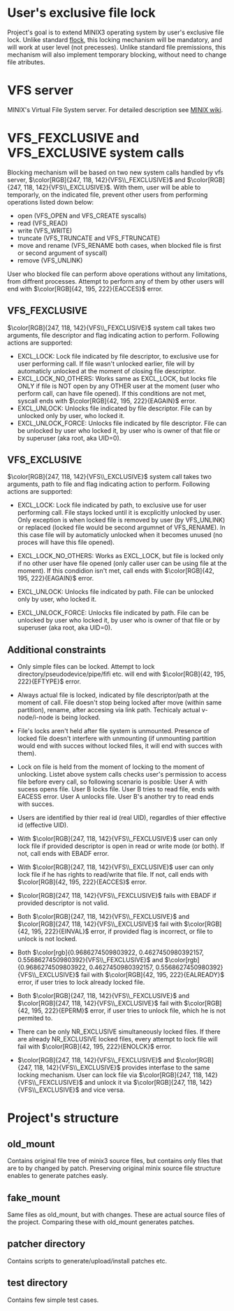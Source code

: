 # User's exclusive file lock
Project's goal is to extend MINIX3 operating system by user's exclusive file lock. Unlike standard [flock](https://linux.die.net/man/2/flock), this locking mechanism will be mandatory, and will work at user level (not precesses). Unlike standard file premissions, this mechanism will also implement temporary blocking, without need to change file atributes.


# VFS server
MINIX's Virtual File System server. For detailed description see [MINIX wiki](https://wiki.minix3.org/doku.php?id=developersguide:vfsinternals).

# VFS_FEXCLUSIVE and VFS_EXCLUSIVE system calls

Blocking mechanism will be based on two new system calls handled by vfs server, $\color[RGB]{247, 118, 142}{VFS\\_FEXCLUSIVE}$ and $\color[RGB]{247, 118, 142}{VFS\\_EXCLUSIVE}$.
With them, user will be able to temporarly, on the indicated file, prevent other users from performing operations listed down below:
+ open (VFS_OPEN and VFS_CREATE syscalls)
+ read (VFS_READ)
+ write (VFS_WRITE)
+ truncate (VFS_TRUNCATE and VFS_FTRUNCATE)
+ move and rename (VFS_RENAME both cases, when blocked file is first or second argument of syscall)
+ remove (VFS_UNLINK)

User who blocked file can perform above operations without any limitations, from diffrent processes. Attempt to perform any of them by other users will end with $\color[RGB]{42, 195, 222}{EACCES}$ error.

## VFS_FEXCLUSIVE

 $\color[RGB]{247, 118, 142}{VFS\\_FEXCLUSIVE}$ system call takes two arguments, file descriptor and flag indicating action to perform. Following actions are supported:
+ EXCL_LOCK: Lock file indicated by file descriptor, to exclusive use for user performing call. If file wasn't unlocked earlier, file will by automaticly unlocked at the moment of closing file descriptor.
+ EXCL_LOCK_NO_OTHERS: Works same as EXCL_LOCK, but locks file ONLY if file is NOT open by any OTHER user at the moment (user who perform call, can have file opened). If this conditions are not met, syscall ends with $\color[RGB]{42, 195, 222}{EAGAIN}$ error.
+ EXCL_UNLOCK: Unlocks file indicated by file descriptor. File can by unlocked only by user, who locked it.
+ EXCL_UNLOCK_FORCE: Unlocks file indicated by file descriptor. File can be unlocked by user who locked it, by user who is owner of that file or by superuser (aka root, aka UID=0).

## VFS_EXCLUSIVE

 $\color[RGB]{247, 118, 142}{VFS\\_EXCLUSIVE}$ system call takes two arguments, path to file and flag indicating action to perform. Following actions are supported:

+ EXCL_LOCK: Lock file indicated by path, to exclusive use for user performing call. File stays locked until it is excplicitly unlocked by user. Only exception is when locked file is removed by user (by VFS_UNLINK) or replaced (locked file would be second argumnet of VFS_RENAME). In this case file will by automaticly unlocked when it becomes unused (no proces will have this file opened).

+ EXCL_LOCK_NO_OTHERS: Works as EXCL_LOCK, but file is locked only if no other user have file opened (only caller user can be using file at the moment). If this condidion isn't met, call ends with $\color[RGB]{42, 195, 222}{EAGAIN}$ error.

+ EXCL_UNLOCK: Unlocks file indicated by path. File can be unlocked only by user, who locked it.

+ EXCL_UNLOCK_FORCE: Unlocks file indicated by path. File can be unlocked by user who locked it, by user who is owner of that file or by superuser (aka root, aka UID=0).

## Additional constraints

+ Only simple files can be locked. Attempt to lock directory/pseudodevice/pipe/fifi etc. will end with $\color[RGB]{42, 195, 222}{EFTYPE}$ error.

+ Always actual file is locked, indicated by file descriptor/path at the moment of call. File doesn't stop being locked after move (within same partition), rename, after accesing via link path. Techicaly actual v-node/i-node is being locked.

+ File's locks aren't held after file system is unmounted. Presence of locked file doesn't interfere with unmounting (if unmounting partition would end with succes without locked files, it will end with succes with them).

+ Lock on file is held from the moment of locking to the moment of unlocking. Listet above system calls checks user's permission to access file before every call, so following scenario is posible: User A with sucess opens file. User B locks file. User B tries to read file, ends with EACESS error. User A unlocks file. User B's another try to read ends with succes.

+ Users are identified by thier real id (real UID), regardles of thier effective id (effective UID).

+ With $\color[RGB]{247, 118, 142}{VFS\\_FEXCLUSIVE}$ user can only lock file if provided descriptor is open in read or write mode (or both). If not, call ends with EBADF error. 

+ With $\color[RGB]{247, 118, 142}{VFS\\_EXCLUSIVE}$ user can only lock file if he has rights to read/write that file. If not, call ends with $\color[RGB]{42, 195, 222}{EACCES}$ error.

+ $\color[RGB]{247, 118, 142}{VFS\\_FEXCLUSIVE}$ fails with EBADF if provided descriptor is not valid.

+ Both $\color[RGB]{247, 118, 142}{VFS\\_FEXCLUSIVE}$ and $\color[RGB]{247, 118, 142}{VFS\\_EXCLUSIVE}$ fail with $\color[RGB]{42, 195, 222}{EINVAL}$ error, if provided flag is incorrect, or file to unlock is not locked.

+ Both $\color[rgb]{0.9686274509803922, 0.4627450980392157, 0.5568627450980392}{VFS\\_FEXCLUSIVE}$ and $\color[rgb]{0.9686274509803922, 0.4627450980392157, 0.5568627450980392}{VFS\\_EXCLUSIVE}$ fail with $\color[RGB]{42, 195, 222}{EALREADY}$ error, if user tries to lock already locked file.

+ Both $\color[RGB]{247, 118, 142}{VFS\\_FEXCLUSIVE}$ and $\color[RGB]{247, 118, 142}{VFS\\_EXCLUSIVE}$ fail with $\color[RGB]{42, 195, 222}{EPERM}$ error, if user tries to unlock file, which he is not permited to.

+ There can be only NR_EXCLUSIVE simultaneously locked files. If there are already NR_EXCLUSIVE locked files, every attempt to lock file will fail with $\color[RGB]{42, 195, 222}{ENOLCK}$ error.

+ $\color[RGB]{247, 118, 142}{VFS\\_FEXCLUSIVE}$ and $\color[RGB]{247, 118, 142}{VFS\\_EXCLUSIVE}$ provides interfase to the same locking mechanism. User can lock file via $\color[RGB]{247, 118, 142}{VFS\\_FEXCLUSIVE}$ and unlock it via $\color[RGB]{247, 118, 142}{VFS\\_EXCLUSIVE}$ and vice versa.

# Project's structure

## old_mount

Contains original file tree of minix3 source files, but contains only files that are to by changed by patch. Preserving original minix source file structure enables to generate patches easly.

## fake_mount 
Same files as old_mount, but with changes. These are actual source files of the project. Comparing these with old_mount generates patches.

## patcher directory

Contains scripts to generate/upload/install patches etc.

## test directory 

Contains few simple test cases.
